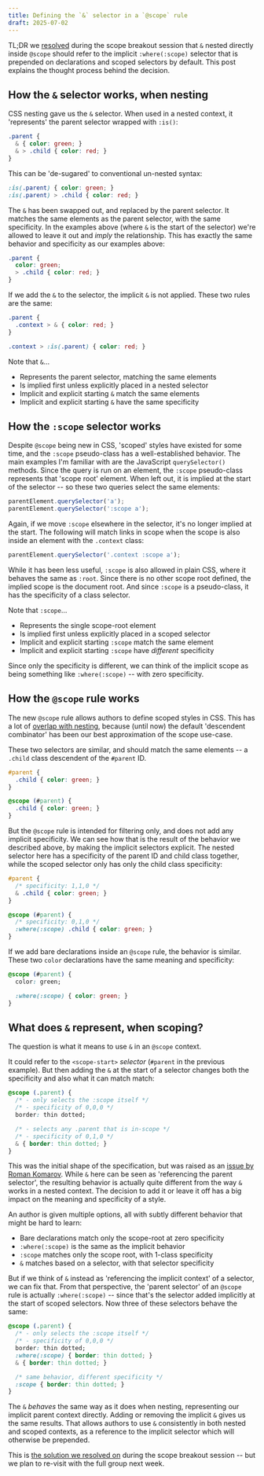 ```yaml
---
title: Defining the `&` selector in a `@scope` rule
draft: 2025-07-02
---
```


TL;DR
we [resolved](https://github.com/w3c/csswg-drafts/issues/9740#issuecomment-3028423633)
during the scope breakout session
that `&` nested directly inside `@scope`
should refer to the implicit `:where(:scope)` selector
that is prepended on
declarations and scoped selectors
by default.
This post explains
the thought process behind the decision.

## How the `&` selector works, when nesting

CSS nesting gave us the `&` selector.
When used in a nested context,
it 'represents' the parent selector
wrapped with `:is()`:

```css
.parent {
  & { color: green; }
  & > .child { color: red; }
}
```

This can be 'de-sugared'
to conventional un-nested syntax:

```css
:is(.parent) { color: green; }
:is(.parent) > .child { color: red; }
```

The `&` has been swapped out,
and replaced by the parent selector.
It matches the same elements as the parent selector,
with the same specificity.
In the examples above
(where `&` is the start of the selector)
we're allowed to leave it out
and _imply_ the relationship.
This has exactly the same behavior
and specificity as our examples above:

```css
.parent {
  color: green;
  > .child { color: red; }
}
```

If we add the `&` to the selector,
the implicit `&` is not applied.
These two rules are the same:

```css
.parent {
  .context > & { color: red; }
}

.context > :is(.parent) { color: red; }
```


Note that `&`…

- Represents the parent selector, matching the same elements
- Is implied first unless explicitly placed in a nested selector
- Implicit and explicit starting `&` match the same elements
- Implicit and explicit starting `&` have the same specificity

## How the `:scope` selector works

Despite `@scope` being new in CSS,
'scoped' styles have existed for some time,
and the `:scope` pseudo-class has
a well-established behavior.
The main examples I'm familiar with
are the JavaScript `querySelector()` methods.
Since the query is run on an element,
the `:scope` pseudo-class represents
that 'scope root' element.
When left out,
it is implied at the start of the selector --
so these two queries select the same elements:

```js
parentElement.querySelector('a');
parentElement.querySelector(':scope a');
```

Again, if we move `:scope` elsewhere in the selector,
it's no longer implied at the start.
The following will match links in scope
when the scope is also inside an element
with the `.context` class:

```js
parentElement.querySelector('.context :scope a');
```

While it has been less useful,
`:scope` is also allowed in plain CSS,
where it behaves the same as `:root`.
Since there is no other scope root defined,
the implied scope is the document root.
And since `:scope` is a pseudo-class,
it has the specificity of a class selector.

Note that `:scope`…

- Represents the single scope-root element
- Is implied first unless explicitly placed in a scoped selector
- Implicit and explicit starting `:scope` match the same element
- Implicit and explicit starting `:scope` have _different_ specificity

Since only the specificity is different,
we can think of the implicit scope as being
something like `:where(:scope)` --
with zero specificity.

## How the `@scope` rule works

The new `@scope` rule
allows authors to define scoped styles in CSS.
This has a lot of [overlap with nesting](/scope/nesting/),
because (until now)
the default 'descendent combinator'
has been our best approximation
of the scope use-case.

These two selectors are similar,
and should match the same elements --
a `.child` class
descendent of the `#parent` ID.

```css
#parent {
  .child { color: green; }
}

@scope (#parent) {
  .child { color: green; }
}
```

But the `@scope` rule
is intended for filtering only,
and does not add any implicit specificity.
We can see how that is the result
of the behavior we described above,
by making the implicit selectors explicit.
The nested selector here
has a specificity
of the parent ID and child class together,
while the scoped selector
only has only the child class specificity:

```css
#parent {
  /* specificity: 1,1,0 */
  & .child { color: green; }
}

@scope (#parent) {
  /* specificity: 0,1,0 */
  :where(:scope) .child { color: green; }
}
```

If we add bare declarations
inside an `@scope` rule,
the behavior is similar.
These two `color` declarations
have the same
meaning and specificity:

```css
@scope (#parent) {
  color: green;

  :where(:scope) { color: green; }
}
```

## What does `&` represent, when scoping?

The question is what it means to use
`&` in an `@scope` context.

It could refer to the `<scope-start>`
_selector_ (`#parent` in the previous example).
But then adding the `&`
at the start of a selector
changes both the specificity
and also what it can match match:

```css
@scope (.parent) {
  /* - only selects the :scope itself */
  /* - specificity of 0,0,0 */
  border: thin dotted;

  /* - selects any .parent that is in-scope */
  /* - specificity of 0,1,0 */
  & { border: thin dotted; }
}
```

This was the initial shape of the specification,
but was raised as
an [issue by Roman Komarov](https://github.com/w3c/csswg-drafts/issues/9740).
While `&` here can be seen as
'referencing the parent selector',
the resulting behavior is actually quite different
from the way `&` works in a nested context.
The decision to add it or leave it off
has a big impact on the meaning and specificity of a style.

An author is given multiple options,
all with subtly different behavior
that might be hard to learn:

- Bare declarations match only the scope-root at zero specificity
- `:where(:scope)` is the same as the implicit behavior
- `:scope` matches only the scope root, with 1-class specificity
- `&` matches based on a selector, with that selector specificity

But if we think of `&` instead as
'referencing the implicit context' of a selector,
we can fix that.
From that perspective,
the 'parent selector' of an `@scope` rule
is actually `:where(:scope)` --
since that's the selector added implicitly
at the start of scoped selectors.
Now three of these selectors behave the same:

```css
@scope (.parent) {
  /* - only selects the :scope itself */
  /* - specificity of 0,0,0 */
  border: thin dotted;
  :where(:scope) { border: thin dotted; }
  & { border: thin dotted; }

  /* same behavior, different specificity */
  :scope { border: thin dotted; }
}
```

The `&` _behaves_ the same way as it does
when nesting,
representing our implicit parent context directly.
Adding or removing the implicit `&`
gives us the same results.
That allows authors
to use `&` consistently in both
nested and scoped contexts,
as a reference to the implicit selector
which will otherwise be prepended.

This is
[the solution we resolved on](https://github.com/w3c/csswg-drafts/issues/9740#issuecomment-3028423633)
during the scope breakout session --
but we plan to re-visit
with the full group next week.
